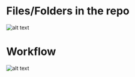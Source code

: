 
# Files/Folders in the repo
![alt text](https://github.com/rchavezj/tch-rs-serving/blob/main/00_server-from-scratch/img/ServerFromScratchDiagramPt1.png)
# Workflow
![alt text](https://github.com/rchavezj/tch-rs-serving/blob/main/00_server-from-scratch/img/ServerFromScratchDiagramPt2.png)
